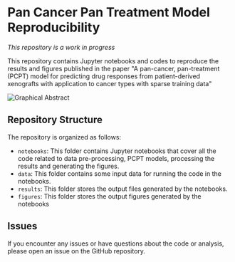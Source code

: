 # Pan Cancer Pan Treatment Model Reproducibility
_This repository is a work in progress_

This repository contains Jupyter notebooks and codes to reproduce the results and figures published in the paper "A pan-cancer, pan-treatment (PCPT) model for predicting drug responses from patient-derived xenografts with application to cancer types with sparse training data"

![Graphical Abstract](https://github.com/imshruti/pcpt/blob/main/pcpt_mainfig.png)

## Repository Structure

The repository is organized as follows:

- `notebooks`: This folder contains Jupyter notebooks that cover all the code related to data pre-processing, PCPT models, processing the results and generating the figures. 
- `data`: This folder contains some input data for running the code in the notebooks.
- `results`: This folder stores the output files generated by the notebooks.
- `figures`: This folder stores the output figures generated by the notebooks
  
## Issues
If you encounter any issues or have questions about the code or analysis, please open an issue on the GitHub repository.
